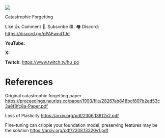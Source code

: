 ![](thumbnails/.png)

Catastrophic Forgetting

Like 👍. Comment 💬. Subscribe 🟥.
🏘 Discord: https://discord.gg/pPAFwndTJd

**YouTube:**

**X:**

**Twitch:** https://www.twitch.tv/hu_po


# References

Original catastrophic forgetting paper
https://proceedings.neurips.cc/paper/1993/file/28267ab848bcf807b2ed53c3a8f8fc8a-Paper.pdf

Loss of Plasticity
https://arxiv.org/pdf/2306.13812v2.pdf

Fine-tuning can cripple your foundation model;
preserving features may be the solution
https://arxiv.org/pdf/2308.13320v1.pdf